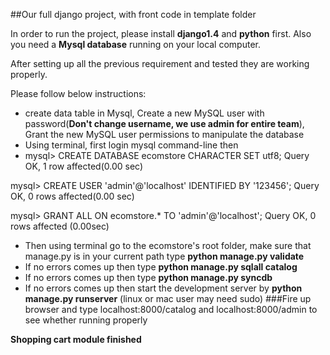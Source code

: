 ##Our full django project, with front code in template folder

In order to run the project, please install **django1.4** and **python** first. Also you need a **Mysql database**
running on your local computer.

After setting up all the previous requirement and tested they are working properly.

Please follow below instructions:
* create data table in Mysql, Create a new MySQL user with password(**Don't change username, we use admin for entire team**), Grant the new MySQL user permissions to manipulate the database
* Using terminal, first login mysql command-line then
* mysql> CREATE DATABASE ecomstore CHARACTER SET utf8;
Query OK, 1 row affected(0.00 sec)

mysql> CREATE USER 'admin'@'localhost' IDENTIFIED BY '123456';
Query OK, 0 rows affected(0.00 sec)

mysql> GRANT ALL ON ecomstore.* TO 'admin'@'localhost';
Query OK, 0 rows affected (0.00sec)

* Then using terminal go to the ecomstore's root folder, make sure that manage.py is in your current path
type **python manage.py validate**
* If no errors comes up then type **python manage.py sqlall catalog**
* If no errors comes up then type **python manage.py syncdb**
* If no errors comes up then start the development server by **python manage.py runserver** (linux or mac user may need sudo)
###Fire up browser and type localhost:8000/catalog and localhost:8000/admin to see whether running properly

**Shopping cart module finished**
